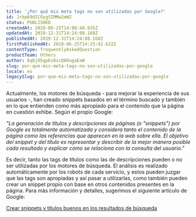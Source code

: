 ```yaml
---
title: '¿Por qué mis meta tags no son utilizadas por Google?'
id: Jrbp69dICOygSIMMw2mW2
status: PUBLISHED
createdAt: 2018-06-25T14:08:48.635Z
updatedAt: 2019-12-31T14:24:08.168Z
publishedAt: 2019-12-31T14:24:08.168Z
firstPublishedAt: 2018-06-25T14:25:42.622Z
contentType: frequentlyAskedQuestion
productTeam: Others
author: 6qOjO5gpEs8scQ8OugaEaW
slug: por-que-mis-meta-tags-no-son-utilizadas-por-google
locale: es
legacySlug: por-que-mis-meta-tags-no-son-utilizadas-por-google
---
```


Actualmente, los motores de búsqueda - para mejorar la experiencia de sus usuarios -, han creado snippets basados en el término buscado y también en lo que entienden como más apropiado para el contenido que la página en cuestión exhibe. Según el propio Google:

*"La generación de títulos y descripciones de páginas (o "snippets") por Google es totalmente automatizada y considera tanto el contenido de la página como las referencias que aparecen en la web sobre ella. El objetivo del snippet y del título es representar y describir de la mejor manera posible cada resultado y explicar cómo se relaciona con la consulta del usuario."*

Es decir, tanto las tags de títulos como las de descripciones pueden o no ser utilizadas por los motores de búsqueda. El análisis es realizado automáticamente por los robots de cada servicio, y estos pueden juzgar que las tags son apropiadas y así pasar a utilizarlas, como también pueden crear un snippet propio con base en otros contenidos presentes en la página. Para más información y detalles, sugerimos el siguiente artículo de Google:

[Crear snippets y títulos buenos en los resultados de búsqueda](https://support.google.com/webmasters/answer/35624)
